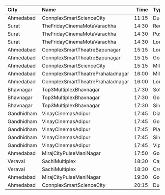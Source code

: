 | City       | Name                              |  Time | Type               | Price | Capacity | Booked |
| :--------- | :-------------------------------- | ----: | :----------------- | ----: | -------: | -----: |
| Ahmedabad  | ConnplexSmartScienceCity          | 11:15 | DuoSeats1For2Admit |  400₹ |      100 |      0 |
| Surat      | TheFridayCinemaMotaVarachha       | 14:30 | Recliner           |  200₹ |       81 |      0 |
| Surat      | TheFridayCinemaMotaVarachha       | 14:30 | PushBackSeat       |  150₹ |       81 |      0 |
| Surat      | TheFridayCinemaMotaVarachha       | 14:30 | Lounger            |  150₹ |       81 |      0 |
| Ahmedabad  | ConnplexSmartTheatreBapunagar     | 15:15 | Lounger            |  150₹ |       14 |      3 |
| Ahmedabad  | ConnplexSmartTheatreBapunagar     | 15:15 | Gold               |  120₹ |       72 |     38 |
| Ahmedabad  | ConnplexSmartScienceCity          | 15:15 | Miller             |  150₹ |      100 |      0 |
| Ahmedabad  | ConnplexSmartTheatrePrahaladnagar | 16:00 | Miller             |  150₹ |      100 |      0 |
| Ahmedabad  | ConnplexSmartTheatrePrahaladnagar | 16:00 | Lounger            |  120₹ |      100 |      0 |
| Bhavnagar  | Top3MultiplexBhavnagar            | 17:30 | Sofa               |  130₹ |      100 |      0 |
| Bhavnagar  | Top3MultiplexBhavnagar            | 17:30 | Gold               |   80₹ |      100 |      0 |
| Bhavnagar  | Top3MultiplexBhavnagar            | 17:30 | Silver             |   80₹ |      100 |      0 |
| Gandhidham | VinayCinemasAdipur                | 17:45 | Diamond            |  160₹ |       31 |      0 |
| Gandhidham | VinayCinemasAdipur                | 17:45 | Gold               |   80₹ |       42 |      0 |
| Gandhidham | VinayCinemasAdipur                | 17:45 | Platinum           |  160₹ |       23 |      0 |
| Gandhidham | VinayCinemasAdipur                | 17:45 | Silver             |   80₹ |       42 |      0 |
| Gandhidham | VinayCinemasAdipur                | 17:45 | Vip                |  350₹ |        8 |      0 |
| Ahmedabad  | MirajCityPulseManiNagar           | 17:50 | Gold               |  100₹ |       24 |     12 |
| Veraval    | SachiMultiplex                    | 18:30 | Captain            |  100₹ |       68 |     68 |
| Veraval    | SachiMultiplex                    | 18:30 | Crew               |  100₹ |       60 |     12 |
| Ahmedabad  | MirajCityPulseManiNagar           | 19:30 | Gold               |  100₹ |       24 |     12 |
| Ahmedabad  | ConnplexSmartScienceCity          | 20:15 | DuoSeats1For2Admit |  400₹ |      100 |      0 |